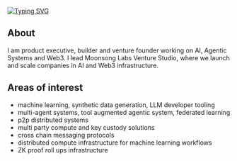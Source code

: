 [![Typing SVG](https://readme-typing-svg.demolab.com?font=JetBrainsMono+Nerd+Font&pause=1000&color=F9E2AF&random=false&width=435&lines=Building+Decentralised+Infastructure)](https://git.io/typing-svg)

## About

I am product executive, builder and venture founder working on AI, Agentic Systems and Web3. I lead Moonsong Labs Venture Studio, where we launch and scale companies in AI and Web3 infrastructure.

## Areas of interest
- machine learning, synthetic data generation, LLM developer tooling
- multi-agent systems, tool augmented agentic system, federated learning
- p2p distributed systems
- multi party compute and key custody solutions
- cross chain messaging protocols
- distributed compute infrastructure for machine learning workflows
- ZK proof roll ups infrastructure

